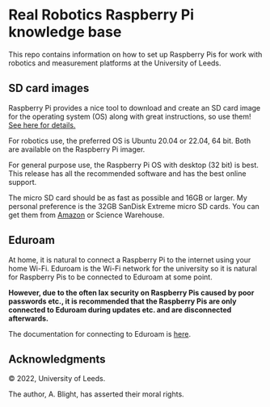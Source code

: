 # Real Robotics Raspberry Pi knowledge base

This repo contains information on how to set up Raspberry Pis for work with robotics and measurement platforms at the University of Leeds.

## SD card images

Raspberry Pi provides a nice tool to download and create an SD card image for the operating system (OS) along with great instructions, so use them! [See here for details.](https://www.raspberrypi.com/software/)

For robotics use, the preferred OS is Ubuntu 20.04 or 22.04, 64 bit. Both are available on the Raspberry Pi imager.

For general purpose use, the Raspberry Pi OS with desktop (32 bit) is best. This release has all the recommended software and has the best online support.

The micro SD card should be as fast as possible and 16GB or larger.  My personal preference is the 32GB SanDisk Extreme micro SD cards.  You can get them from [Amazon](https://www.amazon.co.uk/SanDisk-Extreme-microSDHC-Adapter-Performance/dp/B06XWMQ81P/ref=asc_df_B06XWMQ81P/) or Science Warehouse.

## Eduroam

At home, it is natural to connect a Raspberry Pi to the internet using your home Wi-Fi.  Eduroam is the Wi-Fi network for the university so it is natural for Raspberry Pis to be connected to Eduroam at some point.

__However, due to the often lax security on Raspberry Pis caused by poor passwords etc., it is recommended that the Raspberry Pis are only connected to Eduroam during updates etc. and are disconnected afterwards.__

The documentation for connecting to Eduroam is [here](eduroam/eduroam.md).

## Acknowledgments

&copy; 2022, University of Leeds.

The author, A. Blight, has asserted their moral rights.

